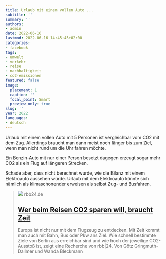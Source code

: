 ```yaml
---
title: Urlaub mit einem vollen Auto ...
subtitle: ''
summary: ''
authors:
- admin
date: 2022-06-16
lastmod: 2022-06-16 14:45:45+02:00
categories:
- facebook
tags:
- umwelt
- verkehr
- reise
- nachhaltigkeit
- co2-emissionen
featured: false
image:
  placement: 1
  caption: ''
  focal_point: Smart
  preview_only: true
slug: ''
year: 2022
languages:
- deutsch
---
```


Urlaub mit einem vollen Auto mit 5 Personen ist vergleichbar vom CO2 mit dem Zug. Allerdings braucht man dann meist noch länger bis zum Ziel, wenn man nicht rund um die Uhr fahren möchte.

Ein Benzin-Auto mit nur einer Person besetzt dagegen erzeugt sogar mehr CO2 als ein Flug auf längeren Strecken. 

Schade aber, dass nicht berechnet wurde, wie die Bilanz mit einem Elektroauto aussehen würde. Urlaub mit dem Elektroauto könnte sich nämlich als klimaschonender erweisen als selbst Zug- und Busfahren.
> [![](https://www.rbb24.de/content/dam/rbb/rbb/rbb24/2022/2022_06/sonstige/bahn-grafik.jpg.jpg/size=708x398.jpg)](https://www.rbb24.de/panorama/beitrag/2022/06/reisen-europa-bahn-bus-auto-flugzeug-co2.html)
> rbb24.de
> ## [Wer beim Reisen CO2 sparen will, braucht Zeit](https://www.rbb24.de/panorama/beitrag/2022/06/reisen-europa-bahn-bus-auto-flugzeug-co2.html)
>
>Europa ist nicht nur mit dem Flugzeug zu entdecken. Mit Zeit kommt man auch mit Bahn, Bus oder Pkw ans Ziel. Wie schnell bestimmte Ziele von Berlin aus erreichbar sind und wie hoch der jeweilige CO2-Ausstoß ist, zeigt eine Recherche von rbb|24. Von Götz Gringmuth-Dallmer und Wanda Bleckmann